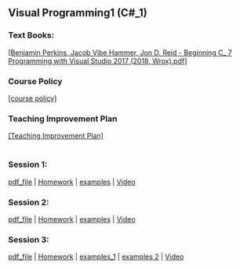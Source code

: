 ## Visual Programming1 (C#_1)
### Text Books:
[[Benjamin Perkins, Jacob Vibe Hammer, Jon D. Reid - Beginning C_ 7 Programming with Visual Studio  2017 (2018, Wrox).pdf]](visual_programming1/lectures/books/Benjamin%20Perkins%2C%20Jacob%20Vibe%20Hammer%2C%20Jon%20D.%20Reid%20-%20Beginning%20C_%207%20Programming%20with%20Visual%20Studio%20%202017%20(2018%2C%20Wrox).pdf)
</br>
### Course Policy
[[course policy]](visual_programming1/plans/VisualProgramming1_CoursePolicy_MohammadAhmadi.pdf)
</br>
### Teaching Improvement Plan
[[Teaching Improvement Plan]](visual_programming1/plans/TeachingImprovementPlan_Spring_1399_Mohammad_Ahmadi.pdf)
</br></br>
### Session 1:
[pdf_file](visual_programming1/lectures/slides/week1.pdf) 
| [Homework](visual_programming1/homeworks/homework1.pdf) 
| [examples](https://github.com/mohammadahmadi1395/Kateb_1399_Spring/tree/master/visual_programming1/examples/Week1_Start%26HelloWorld) 
| <a href="https://www.youtube.com/watch?v=biZJJ-_VTRU&list=PLEfNg8fGQjuQiYPmh0GC1BVt0TMeKfLj_&index=1" target="_blank">Video</a>
</br>
### Session 2:
[pdf_file](visual_programming1/lectures/slides/week2.pdf) 
| [Homework](visual_programming1/homeworks/homework2.pdf) 
| [examples](https://github.com/mohammadahmadi1395/Kateb_1399_Spring/tree/master/visual_programming1/examples/Week2_Variables_DataTypes) 
| <a href="https://www.youtube.com/watch?v=KupjXVVDurg&list=PLEfNg8fGQjuQiYPmh0GC1BVt0TMeKfLj_&index=2" target="_blank">Video</a>
</br>
### Session 3:
[pdf_file](visual_programming1/lectures/slides/week3.pdf) 
| [Homework](visual_programming1/homeworks/homework3.pdf) 
| [examples_1](https://github.com/mohammadahmadi1395/Kateb_1399_Spring/tree/master/visual_programming1/examples/Week3_Namespace) 
| [examples 2](https://github.com/mohammadahmadi1395/Kateb_1399_Spring/tree/master/visual_programming1/examples/Week4_ControlStatements)
| <a href="https://www.youtube.com/watch?v=AB0QGnpP5i8&list=PLEfNg8fGQjuQiYPmh0GC1BVt0TMeKfLj_&index=3" target="_blank">Video</a>
</br>
</br>
